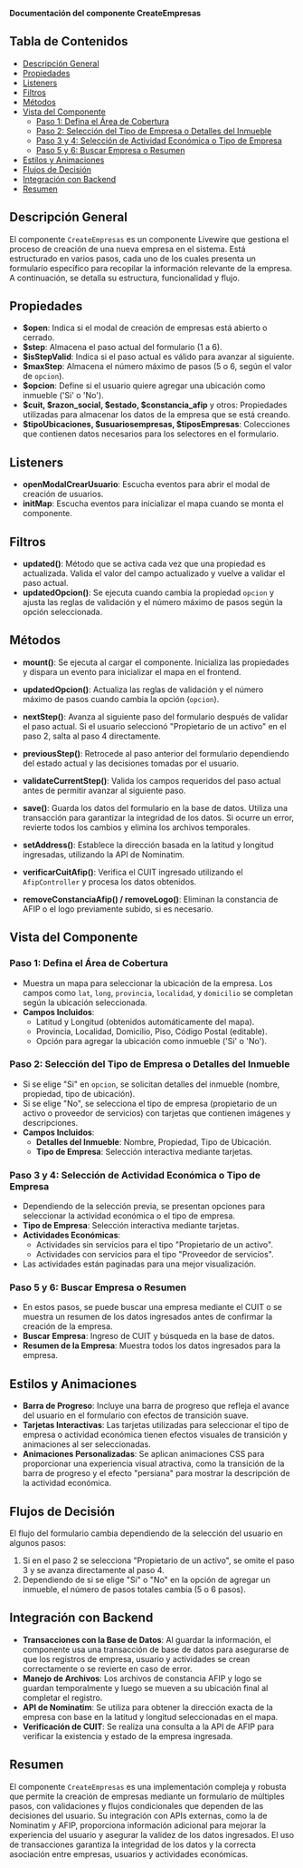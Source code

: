 **Documentación del componente CreateEmpresas**

## Tabla de Contenidos
- [Descripción General](#descripción-general)
- [Propiedades](#propiedades)
- [Listeners](#listeners)
- [Filtros](#filtros)
- [Métodos](#métodos)
- [Vista del Componente](#vista-del-componente)
  - [Paso 1: Defina el Área de Cobertura](#paso-1-defina-el-área-de-cobertura)
  - [Paso 2: Selección del Tipo de Empresa o Detalles del Inmueble](#paso-2-selección-del-tipo-de-empresa-o-detalles-del-inmueble)
  - [Paso 3 y 4: Selección de Actividad Económica o Tipo de Empresa](#paso-3-y-4-selección-de-actividad-económica-o-tipo-de-empresa)
  - [Paso 5 y 6: Buscar Empresa o Resumen](#paso-5-y-6-buscar-empresa-o-resumen)
- [Estilos y Animaciones](#estilos-y-animaciones)
- [Flujos de Decisión](#flujos-de-decisión)
- [Integración con Backend](#integración-con-backend)
- [Resumen](#resumen)

## Descripción General

El componente `CreateEmpresas` es un componente Livewire que gestiona el proceso de creación de una nueva empresa en el sistema. Está estructurado en varios pasos, cada uno de los cuales presenta un formulario específico para recopilar la información relevante de la empresa. A continuación, se detalla su estructura, funcionalidad y flujo.

## Propiedades

- **$open**: Indica si el modal de creación de empresas está abierto o cerrado.
- **$step**: Almacena el paso actual del formulario (1 a 6).
- **$isStepValid**: Indica si el paso actual es válido para avanzar al siguiente.
- **$maxStep**: Almacena el número máximo de pasos (5 o 6, según el valor de `opcion`).
- **$opcion**: Define si el usuario quiere agregar una ubicación como inmueble ('Si' o 'No').
- **$cuit, $razon_social, $estado, $constancia_afip** y otros: Propiedades utilizadas para almacenar los datos de la empresa que se está creando.
- **$tipoUbicaciones, $usuariosempresas, $tiposEmpresas**: Colecciones que contienen datos necesarios para los selectores en el formulario.

## Listeners

- **openModalCrearUsuario**: Escucha eventos para abrir el modal de creación de usuarios.
- **initMap**: Escucha eventos para inicializar el mapa cuando se monta el componente.

## Filtros

- **updated()**: Método que se activa cada vez que una propiedad es actualizada. Valida el valor del campo actualizado y vuelve a validar el paso actual.
- **updatedOpcion()**: Se ejecuta cuando cambia la propiedad `opcion` y ajusta las reglas de validación y el número máximo de pasos según la opción seleccionada.

## Métodos

- **mount()**: Se ejecuta al cargar el componente. Inicializa las propiedades y dispara un evento para inicializar el mapa en el frontend.

- **updatedOpcion()**: Actualiza las reglas de validación y el número máximo de pasos cuando cambia la opción (`opcion`).

- **nextStep()**: Avanza al siguiente paso del formulario después de validar el paso actual. Si el usuario seleccionó "Propietario de un activo" en el paso 2, salta al paso 4 directamente.

- **previousStep()**: Retrocede al paso anterior del formulario dependiendo del estado actual y las decisiones tomadas por el usuario.

- **validateCurrentStep()**: Valida los campos requeridos del paso actual antes de permitir avanzar al siguiente paso.

- **save()**: Guarda los datos del formulario en la base de datos. Utiliza una transacción para garantizar la integridad de los datos. Si ocurre un error, revierte todos los cambios y elimina los archivos temporales.

- **setAddress()**: Establece la dirección basada en la latitud y longitud ingresadas, utilizando la API de Nominatim.

- **verificarCuitAfip()**: Verifica el CUIT ingresado utilizando el `AfipController` y procesa los datos obtenidos.

- **removeConstanciaAfip() / removeLogo()**: Eliminan la constancia de AFIP o el logo previamente subido, si es necesario.

## Vista del Componente

### Paso 1: Defina el Área de Cobertura
- Muestra un mapa para seleccionar la ubicación de la empresa. Los campos como `lat`, `long`, `provincia`, `localidad`, y `domicilio` se completan según la ubicación seleccionada.
- **Campos Incluidos**: 
  - Latitud y Longitud (obtenidos automáticamente del mapa).
  - Provincia, Localidad, Domicilio, Piso, Código Postal (editable).
  - Opción para agregar la ubicación como inmueble ('Si' o 'No').

### Paso 2: Selección del Tipo de Empresa o Detalles del Inmueble
- Si se elige "Si" en `opcion`, se solicitan detalles del inmueble (nombre, propiedad, tipo de ubicación).
- Si se elige "No", se selecciona el tipo de empresa (propietario de un activo o proveedor de servicios) con tarjetas que contienen imágenes y descripciones.
- **Campos Incluidos**:
  - **Detalles del Inmueble**: Nombre, Propiedad, Tipo de Ubicación.
  - **Tipo de Empresa**: Selección interactiva mediante tarjetas.

### Paso 3 y 4: Selección de Actividad Económica o Tipo de Empresa
- Dependiendo de la selección previa, se presentan opciones para seleccionar la actividad económica o el tipo de empresa.
- **Tipo de Empresa**: Selección interactiva mediante tarjetas.
- **Actividades Económicas**:
  - Actividades sin servicios para el tipo "Propietario de un activo".
  - Actividades con servicios para el tipo "Proveedor de servicios".
- Las actividades están paginadas para una mejor visualización.

### Paso 5 y 6: Buscar Empresa o Resumen
- En estos pasos, se puede buscar una empresa mediante el CUIT o se muestra un resumen de los datos ingresados antes de confirmar la creación de la empresa.
- **Buscar Empresa**: Ingreso de CUIT y búsqueda en la base de datos.
- **Resumen de la Empresa**: Muestra todos los datos ingresados para la empresa.

## Estilos y Animaciones

- **Barra de Progreso**: Incluye una barra de progreso que refleja el avance del usuario en el formulario con efectos de transición suave.
- **Tarjetas Interactivas**: Las tarjetas utilizadas para seleccionar el tipo de empresa o actividad económica tienen efectos visuales de transición y animaciones al ser seleccionadas.
- **Animaciones Personalizadas**: Se aplican animaciones CSS para proporcionar una experiencia visual atractiva, como la transición de la barra de progreso y el efecto "persiana" para mostrar la descripción de la actividad económica.

## Flujos de Decisión

El flujo del formulario cambia dependiendo de la selección del usuario en algunos pasos:

1. Si en el paso 2 se selecciona "Propietario de un activo", se omite el paso 3 y se avanza directamente al paso 4.
2. Dependiendo de si se elige "Si" o "No" en la opción de agregar un inmueble, el número de pasos totales cambia (5 o 6 pasos).

## Integración con Backend

- **Transacciones con la Base de Datos**: Al guardar la información, el componente usa una transacción de base de datos para asegurarse de que los registros de empresa, usuario y actividades se crean correctamente o se revierte en caso de error.
- **Manejo de Archivos**: Los archivos de constancia AFIP y logo se guardan temporalmente y luego se mueven a su ubicación final al completar el registro.
- **API de Nominatim**: Se utiliza para obtener la dirección exacta de la empresa con base en la latitud y longitud seleccionadas en el mapa.
- **Verificación de CUIT**: Se realiza una consulta a la API de AFIP para verificar la existencia y estado de la empresa ingresada.

## Resumen

El componente `CreateEmpresas` es una implementación compleja y robusta que permite la creación de empresas mediante un formulario de múltiples pasos, con validaciones y flujos condicionales que dependen de las decisiones del usuario. Su integración con APIs externas, como la de Nominatim y AFIP, proporciona información adicional para mejorar la experiencia del usuario y asegurar la validez de los datos ingresados. El uso de transacciones garantiza la integridad de los datos y la correcta asociación entre empresas, usuarios y actividades económicas.

